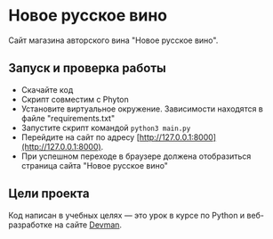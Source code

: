 # Новое русское вино

Сайт магазина авторского вина "Новое русское вино".

## Запуск и проверка работы

- Скачайте код
- Скрипт совместим с Phyton
- Установите виртуальное окружение. Зависимости находятся в файле "requirements.txt"
- Запустите скрипт командой `python3 main.py`
- Перейдите на сайт по адресу [http://127.0.0.1:8000](http://127.0.0.1:8000).
- При успешном переходе в браузере должена отобразиться страница сайта "Новое русское вино"

## Цели проекта

Код написан в учебных целях — это урок в курсе по Python и веб-разработке на сайте [Devman](https://dvmn.org).
